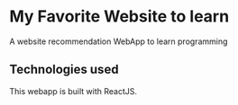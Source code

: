 # My Favorite Website to learn 
A website recommendation WebApp to learn programming

## Technologies used
This webapp is built with ReactJS.
